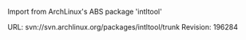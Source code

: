 Import from ArchLinux's ABS package 'intltool'

URL: svn://svn.archlinux.org/packages/intltool/trunk
Revision: 196284
